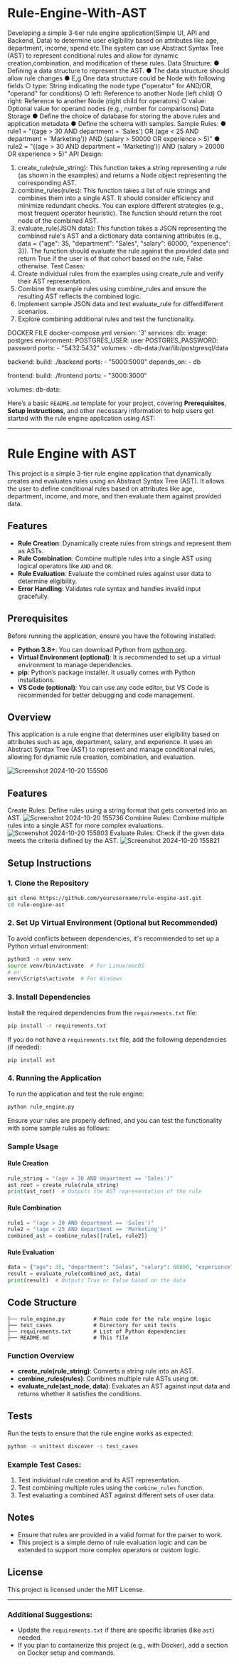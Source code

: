 # Rule-Engine-With-AST

Developing a simple 3-tier rule engine application(Simple UI, API and Backend, Data) to determine
user eligibility based on attributes like age, department, income, spend etc.The system can use
Abstract Syntax Tree (AST) to represent conditional rules and allow for dynamic
creation,combination, and modification of these rules.
Data Structure:
● Defining a data structure to represent the AST.
● The data structure should allow rule changes
● E,g One data structure could be Node with following fields
○ type: String indicating the node type ("operator" for AND/OR, "operand" for
conditions)
○ left: Reference to another Node (left child)
○ right: Reference to another Node (right child for operators)
○ value: Optional value for operand nodes (e.g., number for comparisons)
Data Storage
● Define the choice of database for storing the above rules and application metadata
● Define the schema with samples.
Sample Rules:
● rule1 = "((age > 30 AND department = 'Sales') OR (age < 25 AND
department = 'Marketing')) AND (salary > 50000 OR experience >
5)"
● rule2 = "((age > 30 AND department = 'Marketing')) AND (salary >
20000 OR experience > 5)"
API Design:
1. create_rule(rule_string): This function takes a string representing a rule (as
shown in the examples) and returns a Node object representing the corresponding AST.
2. combine_rules(rules): This function takes a list of rule strings and combines them
into a single AST. It should consider efficiency and minimize redundant checks. You can
explore different strategies (e.g., most frequent operator heuristic). The function should
return the root node of the combined AST.
3. evaluate_rule(JSON data): This function takes a JSON representing the combined
rule's AST and a dictionary data containing attributes (e.g., data = {"age": 35,
"department": "Sales", "salary": 60000, "experience": 3}). The
function should evaluate the rule against the provided data and return True if the user is
of that cohort based on the rule, False otherwise.
Test Cases:
1. Create individual rules from the examples using create_rule and verify their AST
representation.
2. Combine the example rules using combine_rules and ensure the resulting AST
reflects the combined logic.
3. Implement sample JSON data and test evaluate_rule for differdifferent scenarios.
4. Explore combining additional rules and test the functionality.      


DOCKER FILE
docker-compose.yml
version: '3'
services:
  db:
    image: postgres
    environment:
      POSTGRES_USER: user
      POSTGRES_PASSWORD: password
    ports:
      - "5432:5432"
    volumes:
      - db-data:/var/lib/postgresql/data

  backend:
    build: ./backend
    ports:
      - "5000:5000"
    depends_on:
      - db

  frontend:
    build: ./frontend
    ports:
      - "3000:3000"

volumes:
  db-data:


Here’s a basic `README.md` template for your project, covering **Prerequisites**, **Setup Instructions**, and other necessary information to help users get started with the rule engine application using AST:

---

# Rule Engine with AST

This project is a simple 3-tier rule engine application that dynamically creates and evaluates rules using an Abstract Syntax Tree (AST). It allows the user to define conditional rules based on attributes like age, department, income, and more, and then evaluate them against provided data.

## Features

- **Rule Creation**: Dynamically create rules from strings and represent them as ASTs.
- **Rule Combination**: Combine multiple rules into a single AST using logical operators like `AND` and `OR`.
- **Rule Evaluation**: Evaluate the combined rules against user data to determine eligibility.
- **Error Handling**: Validates rule syntax and handles invalid input gracefully.

## Prerequisites

Before running the application, ensure you have the following installed:

- **Python 3.8+**: You can download Python from [python.org](https://www.python.org/downloads/).
- **Virtual Environment (optional)**: It is recommended to set up a virtual environment to manage dependencies.
- **pip**: Python’s package installer. It usually comes with Python installations.
- **VS Code (optional)**: You can use any code editor, but VS Code is recommended for better debugging and code management.


## Overview
This application is a rule engine that determines user eligibility based on attributes such as age, department, salary, and experience. It uses an Abstract Syntax Tree (AST) to represent and manage conditional rules, allowing for dynamic rule creation, combination, and evaluation.

![Screenshot 2024-10-20 155506](https://github.com/user-attachments/assets/0d0f06ce-d7ee-4335-8361-cc208a23be4a)

## Features
Create Rules: Define rules using a string format that gets converted into an AST.
![Screenshot 2024-10-20 155736](https://github.com/user-attachments/assets/ed8f1d98-189c-4f70-9785-dad16e12f99e)
Combine Rules: Combine multiple rules into a single AST for more complex evaluations.
![Screenshot 2024-10-20 155803](https://github.com/user-attachments/assets/c3e1d31c-2d40-4037-a863-ec5d3dcd4ac1)
Evaluate Rules: Check if the given data meets the criteria defined by the AST.
![Screenshot 2024-10-20 155821](https://github.com/user-attachments/assets/33bece5a-1503-4a44-8f11-63ab783bd2e0)

## Setup Instructions

### 1. Clone the Repository

```bash
git clone https://github.com/yourusername/rule-engine-ast.git
cd rule-engine-ast
```

### 2. Set Up Virtual Environment (Optional but Recommended)

To avoid conflicts between dependencies, it's recommended to set up a Python virtual environment:

```bash
python3 -m venv venv
source venv/bin/activate  # For Linux/macOS
# or
venv\Scripts\activate  # For Windows
```

### 3. Install Dependencies

Install the required dependencies from the `requirements.txt` file:

```bash
pip install -r requirements.txt
```

If you do not have a `requirements.txt` file, add the following dependencies (if needed):

```bash
pip install ast
```

### 4. Running the Application

To run the application and test the rule engine:

```bash
python rule_engine.py
```

Ensure your rules are properly defined, and you can test the functionality with some sample rules as follows:

### Sample Usage

#### Rule Creation

```python
rule_string = "(age > 30 AND department == 'Sales')"
ast_root = create_rule(rule_string)
print(ast_root)  # Outputs the AST representation of the rule
```

#### Rule Combination

```python
rule1 = "(age > 30 AND department == 'Sales')"
rule2 = "(age < 25 AND department == 'Marketing')"
combined_ast = combine_rules([rule1, rule2])
```

#### Rule Evaluation

```python
data = {"age": 35, "department": "Sales", "salary": 60000, "experience": 3}
result = evaluate_rule(combined_ast, data)
print(result)  # Outputs True or False based on the data
```

## Code Structure

```
├── rule_engine.py         # Main code for the rule engine logic
├── test_cases             # Directory for unit tests
├── requirements.txt       # List of Python dependencies
├── README.md              # This file
```

### Function Overview

- **create_rule(rule_string)**: Converts a string rule into an AST.
- **combine_rules(rules)**: Combines multiple rule ASTs using `OR`.
- **evaluate_rule(ast_node, data)**: Evaluates an AST against input data and returns whether it satisfies the conditions.

## Tests

Run the tests to ensure that the rule engine works as expected:

```bash
python -m unittest discover -s test_cases
```

### Example Test Cases:

1. Test individual rule creation and its AST representation.
2. Test combining multiple rules using the `combine_rules` function.
3. Test evaluating a combined AST against different sets of user data.

## Notes

- Ensure that rules are provided in a valid format for the parser to work.
- This project is a simple demo of rule evaluation logic and can be extended to support more complex operators or custom logic.

## License

This project is licensed under the MIT License.

---

### Additional Suggestions:
- Update the `requirements.txt` if there are specific libraries (like `ast`) needed.
- If you plan to containerize this project (e.g., with Docker), add a section on Docker setup and commands.









